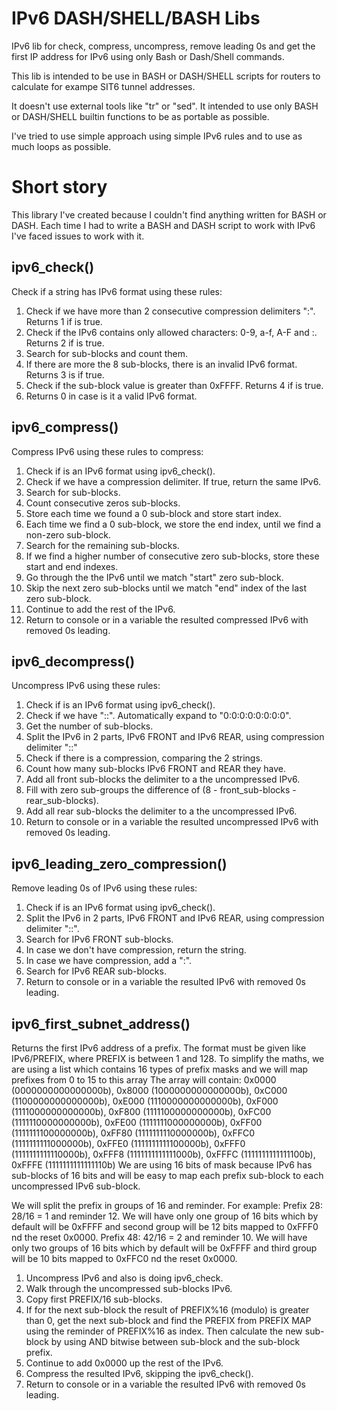 # IPv6 DASH/SHELL/BASH Libs
IPv6 lib for check, compress, uncompress, remove leading 0s and get the first IP address for IPv6 using only Bash or Dash/Shell commands.

This lib is intended to be use in BASH or DASH/SHELL scripts for routers to calculate for exampe SIT6 tunnel addresses.

It doesn't use external tools like "tr" or "sed". It intended to use only BASH or DASH/SHELL builtin functions to be as portable as possible.

I've tried to use simple approach using simple IPv6 rules and to use as much loops as possible.

# Short story
This library I've created because I couldn't find anything written for BASH or DASH. Each time I had to write a BASH and DASH script to work with IPv6 I've faced issues to work with it.

## ipv6_check()
Check if a string has IPv6 format using these rules:
1. Check if we have more than 2 consecutive compression delimiters ":". Returns 1 if is true.
2. Check if the IPv6 contains only allowed characters: 0-9, a-f, A-F and :. Returns 2 if is true.
2. Search for sub-blocks and count them.
3. If there are more the 8 sub-blocks, there is an invalid IPv6 format. Returns 3 is if true.
4. Check if the sub-block value is greater than 0xFFFF. Returns 4 if is true.
5. Returns 0 in case is it a valid IPv6 format.

## ipv6_compress()
Compress IPv6 using these rules to compress:
1. Check if is an IPv6 format using ipv6_check().
2. Check if we have a compression delimiter. If true, return the same IPv6.
3. Search for sub-blocks.
4. Count consecutive zeros sub-blocks.
5. Store each time we found a 0 sub-block and store start index.
6. Each time we find a 0 sub-block, we store the end index, until we find a non-zero sub-block.
7. Search for the remaining sub-blocks.
8. If we find a higher number of consecutive zero sub-blocks, store these start and end indexes.
9. Go through the the IPv6 until we match "start" zero sub-block.
10. Skip the next zero sub-blocks until we match "end" index of the last zero sub-block.
11. Continue to add the rest of the IPv6.
12. Return to console or in a variable the resulted compressed IPv6 with removed 0s leading.

## ipv6_decompress()
Uncompress IPv6 using these rules:
1. Check if is an IPv6 format using ipv6_check().
2. Check if we have "::". Automatically expand to "0:0:0:0:0:0:0:0".
3. Get the number of sub-blocks.
4. Split the IPv6 in 2 parts, IPv6 FRONT and IPv6 REAR, using compression delimiter "::"
5. Check if there is a compression, comparing the 2 strings.
6. Count how many sub-blocks IPv6 FRONT and REAR they have.
7. Add all front sub-blocks the delimiter to a the uncompressed IPv6.
8. Fill with zero sub-groups the difference of (8 - front_sub-blocks - rear_sub-blocks).
8. Add all rear sub-blocks the delimiter to a the uncompressed IPv6.
5. Return to console or in a variable the resulted uncompressed IPv6 with removed 0s leading.

## ipv6_leading_zero_compression()
Remove leading 0s of IPv6 using these rules:
1. Check if is an IPv6 format using ipv6_check().
2. Split the IPv6 in 2 parts, IPv6 FRONT and IPv6 REAR, using compression delimiter "::".
3. Search for IPv6 FRONT sub-blocks.
4. In case we don't have compression, return the string.
5. In case we have compression, add a ":".
6. Search for IPv6 REAR sub-blocks.
7. Return to console or in a variable the resulted IPv6 with removed 0s leading.

## ipv6_first_subnet_address()
Returns the first IPv6 address of a prefix. The format must be given like IPv6/PREFIX, where PREFIX is between 1 and 128.
To simplify the maths, we are using a list which contains 16 types of prefix masks and we will map prefixes from 0 to 15 to this array
The array will contain:
  0x0000 (0000000000000000b), 0x8000 (1000000000000000b), 0xC000 (1100000000000000b), 0xE000 (1110000000000000b), 0xF000 (1111000000000000b), 0xF800 (1111100000000000b), 0xFC00 (1111110000000000b), 0xFE00 (1111111000000000b), 0xFF00 (1111111100000000b), 0xFF80 (1111111110000000b), 0xFFC0 (1111111111000000b), 0xFFE0 (1111111111100000b), 0xFFF0 (1111111111110000b), 0xFFF8 (1111111111111000b), 0xFFFC (1111111111111100b), 0xFFFE (1111111111111110b)
We are using 16 bits of mask because IPv6 has sub-blocks of 16 bits and will be easy to map each prefix sub-block to each uncompressed IPv6 sub-block.

We will split the prefix in groups of 16 and reminder.
For example:
	Prefix 28: 28/16 = 1 and reminder 12. We will have only one group of 16 bits which by default will be 0xFFFF and second group will be 12 bits mapped to 0xFFF0 nd the reset 0x0000.
	Prefix 48: 42/16 = 2 and reminder 10. We will have only two groups of 16 bits which by default will be 0xFFFF and third group will be 10 bits mapped to 0xFFC0 nd the reset 0x0000.

1. Uncompress IPv6 and also is doing ipv6_check.
2. Walk through the uncompressed sub-blocks IPv6.
3. Copy first PREFIX/16 sub-blocks.
4. If for the next sub-block the result of PREFIX%16 (modulo) is greater than 0, get the next sub-block and find the PREFIX from PREFIX MAP using the reminder of PREFIX%16 as index. Then calculate the new sub-block by using AND bitwise between sub-block and the sub-block prefix.
5. Continue to add 0x0000 up the rest of the IPv6.
6. Compress the resulted IPv6, skipping the ipv6_check().
6. Return to  console or in a variable the resulted IPv6 with removed 0s leading.
